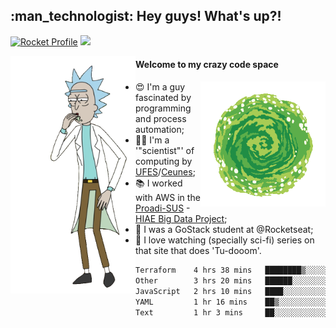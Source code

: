 
<h2> :man_technologist: Hey guys! What's up?!</h2>
                                                                         
[![Rocket Profile](https://img.shields.io/static/v1?label=Rocketseat&message=Profile&colorA=purple&color=black&logo=Rocket&logoColor=white)](https://app.rocketseat.com.br/me/elyabe)
<a href="https://www.linkedin.com/in/elyabe/"><img src="https://img.shields.io/badge/LinkedIn-informational?logo=linkedin"/></a>

<img align='left' src="https://raw.githubusercontent.com/Elyabe/Elyabe/master/images/rick-dancing.gif" width='200'>

                       
#### Welcome to my crazy code space 
<img align='right' src="https://raw.githubusercontent.com/Elyabe/elyabe/master/images/portal-3.gif" width='200'>

- :heart_eyes: I'm a guy fascinated by programming and process automation; 
- :office_worker: I'm a '"scientist"' of computing by [UFES](http://ufes.br)/[Ceunes](http://ceunes.ufes.br);
- :books: I worked with AWS in the [Proadi-SUS](https://www.einstein.br/responsabilidade-social/atuacao-com-o-ministerio-da-saude/proadi-sus) - [HIAE Big Data Project](https://www1.folha.uol.com.br/seminariosfolha/2019/05/cooperacao-entre-governo-e-hospital-leva-inteligencia-artificial-para-a-rede-publica.shtml);
- :rocket: I was a GoStack student at @Rocketseat;
- :movie_camera: I love watching (specially sci-fi) series on that site that does 'Tu-dooom'.

<!--START_SECTION:waka-->

```txt
Terraform    4 hrs 38 mins   ████████▒░░░░░░░░░░░░░░░░   33.07 %
Other        3 hrs 20 mins   ██████░░░░░░░░░░░░░░░░░░░   23.80 %
JavaScript   2 hrs 10 mins   ████░░░░░░░░░░░░░░░░░░░░░   15.41 %
YAML         1 hr 16 mins    ██▒░░░░░░░░░░░░░░░░░░░░░░   09.01 %
Text         1 hr 3 mins     ██░░░░░░░░░░░░░░░░░░░░░░░   07.50 %
```

<!--END_SECTION:waka-->
